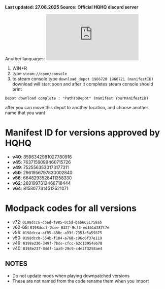 **Last updated: 27.08.2025 Source: Official HQHQ discord server**

Another languages: ![RU](https://github.com/KanadeMC/HQHQ/blob/main/Ru/Downgrade%20guide.md)

1. WIN+R
2. type `steam://open/console`
3. to steam console type `download_depot 1966720 1966721 (manifestID)`
download will start soon and after it completes steam console should print
```
Depot download complete : "PathToDepot" (manifest YourManifestID)
```
after you can move this depot to another location, and choose another name that you want
# Manifest ID for versions approved by HQHQ
- **v40**: 8596342981027780916
- **v45**: 7637156099460715726 
- **v49**: 7525563530173177311 
- **v50**: 2961956797830002840 
- **v56**: 6648293528411358330 
- **v62**: 2681997312468718444 
- **v64**: 8158077314512521071

# Modpack codes for all versions
- v72: `0198dcc6-cbed-f985-0cbd-bab6651759ab`
- v62-69: `0198dcc7-2cee-0327-9cf3-ed161d387f7e`
- v56: `0198dcca-af05-830c-a93f-7953a5a59875`
- v50: `0198dccb-554b-f104-a768-c96c6f37e119`
- v49: `0198e236-349f-7bde-cfcc-62c13954eb78`
- v40: `0198e237-84df-1aa0-29c9-c4e2f3298ae4`
## NOTES
- Do not update mods when playing downpatched versions
- These are not named from the code rename them when you import
